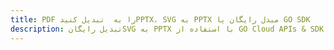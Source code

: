 ---title: PDF را به  تبدیل کنیدPPTX، SVG به PPTX مبدل رایگان یا GO SDKdescription: تبدیل رایگانSVG به PPTX با استفاده از GO Cloud APIs & SDK همچنین اسناد PDF را در Cloud ایجاد، ویرایش و رندر کنید.---